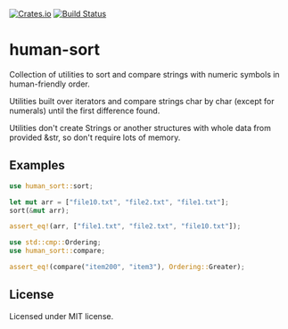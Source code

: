 [![Crates.io](https://img.shields.io/crates/v/human-sort.svg)](https://crates.io/crates/human-sort)
[![Build Status](https://travis-ci.org/vladnagih/human-sort.svg?branch=master)](https://travis-ci.org/vladnagih/human-sort)

# human-sort

Collection of utilities to sort and compare strings with numeric symbols
in human-friendly order.

Utilities built over iterators and compare strings char by char (except for numerals)
until the first difference found.

Utilities don't create Strings or another structures with whole data from provided &str,
so don't require lots of memory.

## Examples

```rust
use human_sort::sort;

let mut arr = ["file10.txt", "file2.txt", "file1.txt"];
sort(&mut arr);

assert_eq!(arr, ["file1.txt", "file2.txt", "file10.txt"]);
```

```rust
use std::cmp::Ordering;
use human_sort::compare;

assert_eq!(compare("item200", "item3"), Ordering::Greater);
```

## License

Licensed under MIT license.
